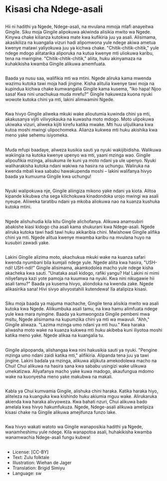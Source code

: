 # Kisasi cha Ndege-asali

##
Hii ni hadithi ya Ngede, Ndege-asali, na mvulana mmoja mlafi anayeitwa Gingile. Siku moja Gingile alipokuwa akiwinda alisikia mwito wa Ngede. Kinywa chake kilianza kutokwa mate kwa kufikiria juu ya asali. Alisimama, akasikiliza na kuangalia vizuri hadi alipomwona yule ndege akiwa ametua kwenye matawi yaliyokuwa juu ya kichwa chake. "Chitik-chitik-chitik," yule ndege mdogo alitatarika aliporuka na kutua kwenye mti uliokuwa karibu, tena na mwingine. "Chitik-chitik-chitik," aliita, huku akinyamaza na kuhakikisha kwamba Gingile alikuwa amemfuata.

##
Baada ya nusu saa, walifikia mti wa mtini. Ngede aliruka kama mwenda wazimu kutoka tawi moja hadi jingine. Kisha alitulia kwenye tawi moja na kupindua kichwa chake kumwangalia Gingile kama kusema, "Iko hapa! Njoo sasa! Kwa nini unachukua muda mrefu?" Gingile hakuweza kuona nyuki wowote kutoka chini ya mti, lakini alimwamini Ngede.

##
Kwa hivyo Gingile aliweka mkuki wake alioutumia kuwinda chini ya mti, akakusanya vijiti vilivyokauka na kuwasha moto mdogo. Moto ulipokuwa ukiwaka vizuri, aliweka kijiti kirefu katika mwake. Mti huu ulijulikana kwa kutoa moshi mwingi ulipochomeka. Alianza kukwea mti huku akishika kwa meno yake sehemu isiyomeka.

##
Muda mfupi baadaye, aliweza kusikia sauti ya nyuki wakijibidisha. Walikuwa wakiingia na kutoka kwenye upenyo wa mti, yaani mzinga wao. Gingile alipoufikia mzinga, alisukuma ile kuni ya moto ndani ya ule upenyo. Nyuki waliharakisha kutoka ndani wakiwa na hasira na uchungu. Waliruka na kwenda mbali kwa sababu hawakupenda moshi – lakini walifanya hivyo baada ya kumuuma Gingile kwa uchungu!

##
Nyuki walipokuwa nje, Gingile aliingiza mikono yake ndani ya kiota. Alitoa kipande kikubwa cha sega kilichokuwa kinadondoka urojo mwingi wa asali nyeupe. Aliiweka taratibu ndani ya mkoba aliokuwa nao na kuanza kushuka kutoka mtini.

##
Ngede alishuhudia kila kitu Gingile alichofanya. Alikuwa anamsubiri abakishe kiasi kidogo cha asali kama shukurani kwa Ndege-asali. Ngede aliruka kutoka tawi hadi tawi huku akikaribia chini. Mwishowe Gingile alifika chini ya mti. Ngede alitua kwenye mwamba karibu na mvulana huyo na kusubiri zawadi yake.

##
Lakini Gingile alizima moto, akachukua mkuki wake na kuanza safari kwenda nyumbani bila kumjali ndege yule. Ngede aliita kwa hasira, "USH-ndi! USH-ndi!" Gingile alisimama, akamkodolea macho yule ndege kisha akacheka kwa sauti. "Unataka asali kidogo, rafiki yangu? Ha! Lakini ni mimi niliyefanya kazi yote pamoja na kuumwa na nyuki. Kwa nini nikugawie hii asali tamu?" Baada ya kusema hivyo, aliondoka na kwenda zake. Ngede alikasirika sana! Hivi sivyo alivyostahili kutendewa! Ila atalipiza kisasi.

##
Siku moja baada ya majuma machache, Gingile tena alisikia mwito wa asali kutoka kwa Ngede. Aliikumbuka asali tamu, na kwa hamu alimfuata ndege yule kwa mara nyingine. Baada ya kumwongoza Gingile pembeni mwa msitu, Ngede alisimama na kupumzika chini ya mti wa mwavuli. "Ahh," Gingile aliwaza. "Lazima mzinga umo ndani ya mti huu." Kwa haraka aliwasha moto wake na kuanza kukwea mti huku akibeba kuni iliyotoa moshi katika meno yake. Ngede alikaa na kuangalia tu.

##
Gingile alipopanda, alishangaa kwa nini hakusikia sauti ya nyuki. "Pengine mzinga umo ndani zaidi katika mti," alifikiria. Alipanda tena juu ya tawi jingine. Lakini badala ya mzinga, alikuwa alijikuta amekodolewa macho na Chui! Chui alikuwa na hasira sana kwa sababu usingizi wake ulikuwa umekatizwa. Aliyafanya macho yake kuwa madogo, akaufungua mdomo wake na kuonyesha meno yake makubwa na makali.

##
Kabla ya Chui kumvamia Gingile, alishuka chini haraka. Katika haraka hiyo, aliteleza na kuanguka kwa kishindo huku akiumia mguu wake. Alirukaruka akienda kwa haraka alivyoweza. Kwa bahati nzuri, Chui alikuwa bado amelala kwa hivyo hakumfukuza. Ngede, Ndege-asali alikuwa amelipiza kisasi chake na Gingile alikuwa amejifunza funzo lake.

##
Kwa hivyo wakati watoto wa Gingile wanaposikia hadithi ya Ngede, wanamheshimu yule ndege. Kila wanapotoa asali, huhakikisha kwamba wanamwachia Ndege-asali fungu kubwa!

##
* License: [CC-BY]
* Text: Zulu folktale
* Illustration: Wiehan de Jager
* Translation: Brigid Simiyu
* Language: sw
